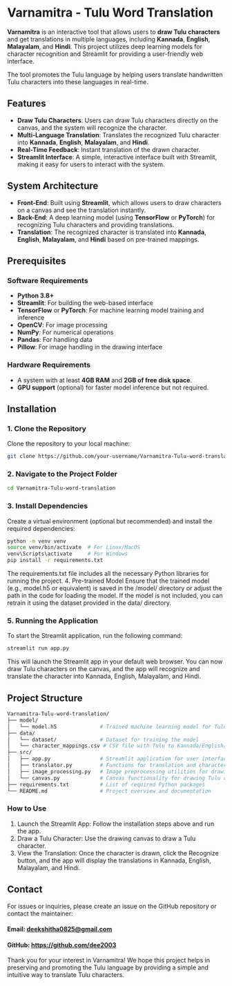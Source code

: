 # Varnamitra - Tulu Word Translation

**Varnamitra** is an interactive tool that allows users to **draw Tulu characters** and get translations in multiple languages, including **Kannada**, **English**, **Malayalam**, and **Hindi**. This project utilizes deep learning models for character recognition and Streamlit for providing a user-friendly web interface.

The tool promotes the Tulu language by helping users translate handwritten Tulu characters into these languages in real-time.

## Features

- **Draw Tulu Characters**: Users can draw Tulu characters directly on the canvas, and the system will recognize the character.
- **Multi-Language Translation**: Translates the recognized Tulu character into **Kannada**, **English**, **Malayalam**, and **Hindi**.
- **Real-Time Feedback**: Instant translation of the drawn character.
- **Streamlit Interface**: A simple, interactive interface built with Streamlit, making it easy for users to interact with the system.

## System Architecture

- **Front-End**: Built using **Streamlit**, which allows users to draw characters on a canvas and see the translation instantly.
- **Back-End**: A deep learning model (using **TensorFlow** or **PyTorch**) for recognizing Tulu characters and providing translations.
- **Translation**: The recognized character is translated into **Kannada**, **English**, **Malayalam**, and **Hindi** based on pre-trained mappings.

## Prerequisites

### Software Requirements

- **Python 3.8+**
- **Streamlit**: For building the web-based interface
- **TensorFlow** or **PyTorch**: For machine learning model training and inference
- **OpenCV**: For image processing
- **NumPy**: For numerical operations
- **Pandas**: For handling data
- **Pillow**: For image handling in the drawing interface

### Hardware Requirements

- A system with at least **4GB RAM** and **2GB of free disk space**.
- **GPU support** (optional) for faster model inference but not required.

## Installation

### 1. Clone the Repository

Clone the repository to your local machine:
```bash
git clone https://github.com/your-username/Varnamitra-Tulu-word-translation.git
```
### 2. Navigate to the Project Folder

```bash
cd Varnamitra-Tulu-word-translation
```
### 3. Install Dependencies

Create a virtual environment (optional but recommended) and install the required dependencies:
```bash
python -m venv venv
source venv/bin/activate  # For Linux/MacOS
venv\Scripts\activate     # For Windows
pip install -r requirements.txt
```
The requirements.txt file includes all the necessary Python libraries for running the project.
4. Pre-trained Model
Ensure that the trained model (e.g., model.h5 or equivalent) is saved in the /model/ directory or adjust the path in the code for loading the model. If the model is not included, you can retrain it using the dataset provided in the data/ directory.

### 5. Running the Application
To start the Streamlit application, run the following command:
```bash
streamlit run app.py
```
This will launch the Streamlit app in your default web browser. You can now draw Tulu characters on the canvas, and the app will recognize and translate the character into Kannada, English, Malayalam, and Hindi.
## Project Structure
```bash
Varnamitra-Tulu-word-translation/
├── model/
│   └── model.h5              # Trained machine learning model for Tulu character recognition and translation
├── data/
│   └── dataset/              # Dataset for training the model
│   └── character_mappings.csv # CSV file with Tulu to Kannada/English/Malayalam/Hindi character mappings
├── src/
│   ├── app.py                # Streamlit application for user interface
│   ├── translator.py         # Functions for translation and character recognition
│   ├── image_processing.py   # Image preprocessing utilities for drawing recognition
│   └── canvas.py             # Canvas functionality for drawing Tulu characters
├── requirements.txt          # List of required Python packages
└── README.md                 # Project overview and documentation
```
### How to Use
1. Launch the Streamlit App: Follow the installation steps above and run the app.
2. Draw a Tulu Character: Use the drawing canvas to draw a Tulu character.
3. View the Translation: Once the character is drawn, click the Recognize button, and the app will display the translations in Kannada, English, Malayalam, and Hindi.
## Contact
For issues or inquiries, please create an issue on the GitHub repository or contact the maintainer:
#### Email: deekshitha0825@gmail.com
#### GitHub: https://github.com/dee2003
Thank you for your interest in Varnamitra! We hope this project helps in preserving and promoting the Tulu language by providing a simple and intuitive way to translate Tulu characters.

